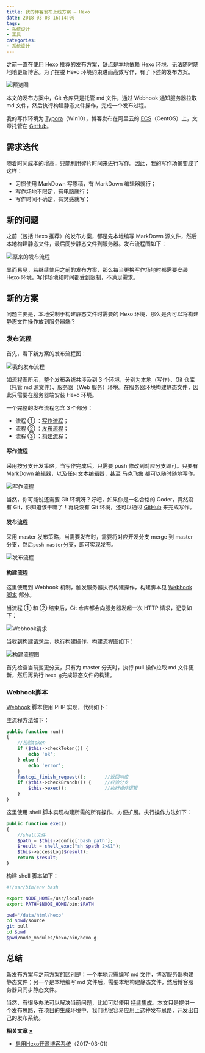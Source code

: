 ```yaml
---
title: 我的博客发布上线方案 — Hexo
date: 2018-03-03 16:14:00
tags:
- 系统设计
- 工具
categories:
- 系统设计
---
```


之前一直在使用 [Hexo](https://www.fanhaobai.com/2017/03/install-hexo.html#官方推荐) 推荐的发布方案，缺点是本地依赖 Hexo 环境，无法随时随地地更新博客。为了摆脱 Hexo 环境约束进而高效写作，有了下述的发布方案。

![预览图](https://img.fanhaobai.com/2018/03/hexo-deploy/082786eb-0903-4776-a345-e52d25de2e49.png)<!--more-->

本文的发布方案中，Git 仓库只是托管 md 文件，通过 Webhook 通知服务器拉取 md 文件，然后执行构建静态文件操作，完成一个发布过程。

我的写作环境为 [Typora](https://www.typora.io/)（Win10），博客发布在阿里云的 [ECS](https://www.fanhaobai.com)（CentOS）上，文章托管在 [GitHub](https://github.com/fan-haobai/blog)。

## 需求迭代

随着时间成本的增高，只能利用碎片时间来进行写作。因此，我的写作场景变成了这样：

* 习惯使用 MarkDown 写原稿，有 MarkDown 编辑器就行；
* 写作场地不限定，有电脑就行；
* 写作时间不确定，有灵感就写；

## 新的问题

之前（包括 Hexo 推荐）的发布方案，都是先本地编写 MarkDown 源文件，然后本地构建静态文件，最后同步静态文件到服务器。发布流程图如下：

![原来的发布流程](https://img.fanhaobai.com/2018/03/hexo-deploy/f2ec7449-ae8a-4f6a-8dfa-95d6abf4aaa6.png)

显而易见，若继续使用之前的发布方案，那么每当更换写作场地时都需要安装 Hexo 环境，写作场地和时间都受到限制，不满足需求。

## 新的方案

问题主要是，本地受制于构建静态文件时需要的 Hexo 环境，那么是否可以将构建静态文件操作放到服务器端？

### 发布流程

首先，看下新方案的发布流程图：

![我的发布流程](https://img.fanhaobai.com/2018/03/hexo-deploy/bf3adf97-088b-47cd-b5ab-377a4f4acd44.png)

如流程图所示，整个发布系统共涉及到 3 个环境，分别为本地（写作）、Git 仓库（托管 md 源文件）、服务器（Web 服务）环境。在服务器环境构建静态文件，因此只需要在服务器端安装 Hexo 环境。 

一个完整的发布流程包含 3 个部分：

* 流程 ① ：[写作流程](#写作流程)；
* 流程 ② ：[发布流程](#发布流程)；
* 流程 ③ ：[构建流程](#构建流程)；

#### 写作流程

采用按分支开发策略，当写作完成后，只需要 push 修改到对应分支即可。只要有 MarkDown 编辑器，以及任何文本编辑器，甚至 [马克飞象](https://maxiang.io/) 都可以随时随地写作。

![写作流程](https://img.fanhaobai.com/2018/03/hexo-deploy/cd4f6674-aba5-4cbc-87e6-18c0c230585b.png)

当然，你可能说还需要 Git 环境呀？好吧，如果你是一名合格的 Coder，竟然没有 Git，你知道该干嘛了！再说没有 Git 环境，还可以通过 [GitHub](https://github.com) 来完成写作。 

#### 发布流程

采用 master 发布策略，当需要发布时，需要将对应开发分支 merge 到 master 分支，然后`push master`分支，即可实现发布。

![发布流程](https://img.fanhaobai.com/2018/03/hexo-deploy/12b62d2e-7e26-4a3c-a770-e0d16d5c2254.png)

#### 构建流程

这里使用到 Webhook 机制，触发服务器执行构建操作，构建脚本见 [Webhook 脚本](#Webhook脚本) 部分。

当流程 ① 和 ② 结束后，Git 仓库都会向服务器发起一次 HTTP 请求，记录如下：

![Webhook请求](https://img.fanhaobai.com/2018/03/hexo-deploy/9ee84981-7d79-47f5-98f8-e7500eff6e67.png)

当收到构建请求后，执行构建操作。构建流程图如下：

![构建流程图](https://img.fanhaobai.com/2018/03/hexo-deploy/3b8f20b3-f3b2-498d-afa4-d60391c47db5.png)

首先检查当前变更分支，只有为 master 分支时，执行 pull 操作拉取 md 文件更新，然后再执行 `hexo g`完成静态文件的构建。 

### Webhook脚本

[Webhook](https://github.com/fan-haobai/webhook) 脚本使用 PHP 实现，代码如下：

主流程方法如下：

```PHP
public function run()
{
    //校验token
    if ($this->checkToken()) {
        echo 'ok';
    } else {
        echo 'error';
    }
    fastcgi_finish_request();       //返回响应
    if ($this->checkBranch()) {     //校验分支
        $this->exec();              //执行操作逻辑
    }
}
```

这里使用 shell 脚本实现构建所需的所有操作，方便扩展。执行操作方法如下：

```PHP
public function exec()
{
    //shell文件
    $path = $this->config['bash_path'];
    $result = shell_exec("sh $path 2>&1");
    $this->accessLog($result);
    return $result;
}
```

构建 shell 脚本如下：

```Bash
#!/usr/bin/env bash

export NODE_HOME=/usr/local/node
export PATH=$NODE_HOME/bin:$PATH

pwd='/data/html/hexo'
cd $pwd/source
git pull
cd $pwd
$pwd/node_modules/hexo/bin/hexo g
```

## 总结

新发布方案与之前方案的区别是：一个本地只需编写 md 文件，博客服务器构建静态文件；另一个是本地编写 md 文件后，需要本地构建静态文件，然后博客服务器只同步静态文件。

当然，有很多办法可以解决当前问题，比如可以使用 [持续集成](https://formulahendry.github.io/2016/12/04/hexo-ci/)。本文只是提供一个发布思路，在项目的生成环境中，我们也很容易应用上这种发布思路，开发出自己的发布系统。

<strong>相关文章 [»]()</strong>

* [启用Hexo开源博客系统](https://www.fanhaobai.com/2017/03/install-hexo.html)<span>（2017-03-01）</span>